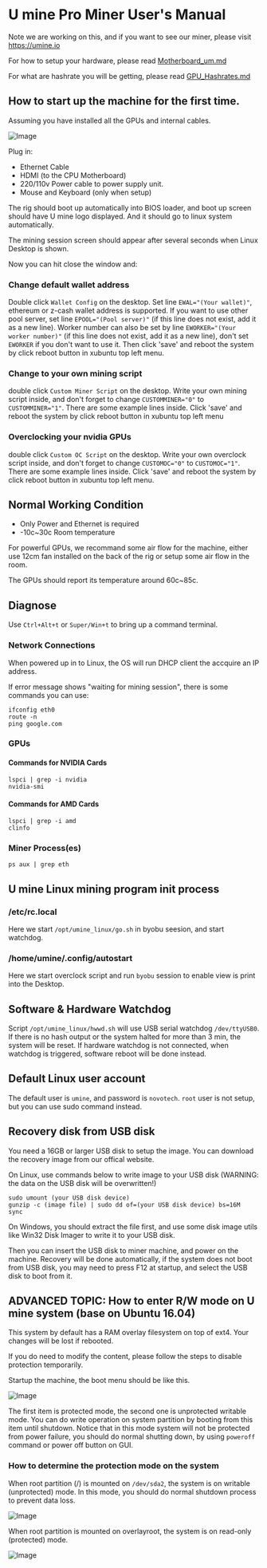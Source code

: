 # U mine Pro Miner User's Manual

Note we are working on this, and if you want to see our miner, please visit https://umine.io

For how to setup your hardware, please read [Motherboard_um.md](Motherboard_um.md)

For what are hashrate you will be getting, please read [GPU_Hashrates.md](GPU_Hashrates.md)

## How to start up the machine for the first time.
Assuming you have installed all the GPUs and internal cables.

![Image](images/umine_evga10cards.jpeg)

Plug in:

* Ethernet Cable
* HDMI (to the CPU Motherboard)
* 220/110v Power cable to power supply unit.
* Mouse and Keyboard (only when setup)

The rig should boot up automatically into BIOS loader, and boot up screen should have U mine logo displayed. And it should 
go to linux system automatically.

The mining session screen should appear after several seconds when Linux Desktop is shown. 

Now you can hit close the window and:

### Change default wallet address
Double click `Wallet Config` on the desktop. Set line `EWAL="(Your wallet)"`, ethereum or z-cash wallet address is supported. If you want to use other pool server, set line `EPOOL="(Pool server)"` (if this line does not exist, add it as a new line). Worker number can also be set by line `EWORKER="(Your worker number)"` (if this line does not exist, add it as a new line), don't set `EWORKER` if you don't want to use it. Then click 'save' and reboot the system by click reboot button in xubuntu top left menu.

### Change to your own mining script
double click `Custom Miner Script` on the desktop. Write your own mining script inside, and don't forget to change `CUSTOMMINER="0"` to `CUSTOMMINER="1"`. There are some example lines inside. Click 'save' and reboot the system by click reboot button in xubuntu top left menu

### Overclocking your nvidia GPUs
double click `Custom OC Script` on the desktop. Write your own overclock script inside, and don't forget to change `CUSTOMOC="0"` to `CUSTOMOC="1"`. There are some example lines inside. Click 'save' and reboot the system by click reboot button in xubuntu top left menu.

## Normal Working Condition
* Only Power and Ethernet is required
* -10c~30c Room temperature

For powerful GPUs, we recommand some air flow for the machine, either use 12cm fan installed on the back of the rig or setup some air flow in the room.

The GPUs should report its temperature around 60c~85c.

## Diagnose
Use `Ctrl+Alt+t` or `Super/Win+t` to bring up a command terminal.

### Network Connections
When powered up in to Linux, the OS will run DHCP client the accquire an IP address.

If error message shows "waiting for mining session", there is some commands you can use:
```
ifconfig eth0
route -n
ping google.com
```

### GPUs

#### Commands for NVIDIA Cards
```
lspci | grep -i nvidia
nvidia-smi
```
#### Commands for AMD Cards
```
lspci | grep -i amd
clinfo
```

### Miner Process(es)
```
ps aux | grep eth
```

## U mine Linux mining program init process

### /etc/rc.local
Here we start `/opt/umine_linux/go.sh` in byobu seesion, and start watchdog.

### /home/umine/.config/autostart
Here we start overclock script and run `byobu` session to enable view is print into the Desktop.

## Software & Hardware Watchdog
Script `/opt/umine_linux/hwwd.sh` will use USB serial watchdog `/dev/ttyUSB0`. If there is no hash output or the system halted for more than 3 min, the system will be reset. If hardware watchdog is not connected, when watchdog is triggered, software reboot will be done instead.

## Default Linux user account
The default user is `umine`, and password is `novotech`. `root` user is not setup, but you can use sudo command instead.

## Recovery disk from USB disk
You need a 16GB or larger USB disk to setup the image. You can download the recovery image from our offical website.

On Linux, use commands below to write image to your USB disk (WARNING: the data on the USB disk will be overwritten!)
```
sudo umount (your USB disk device)
gunzip -c (image file) | sudo dd of=(your USB disk device) bs=16M
sync
```

On Windows, you should extract the file first, and use some disk image utils like Win32 Disk Imager to write it to your USB disk.

Then you can insert the USB disk to miner machine, and power on the machine. Recovery will be done automatically, if the system does not boot from USB disk, you may need to press F12 at startup, and select the USB disk to boot from it.

## ADVANCED TOPIC: How to enter R/W mode on U mine system (base on Ubuntu 16.04)

This system by default has a RAM overlay filesystem on top of ext4. Your changes will be lost if rebooted. 

If you do need to modify the content, please follow the steps to disable protection temporarily.

Startup the machine, the boot menu should be like this.

![Image](images/syspro1.jpg)

The first item is protected mode, the second one is unprotected writable mode. You can do write operation on system partition by booting from this item until shutdown. Notice that in this mode system will not be protected from power failure, you should do normal shutting down, by using `poweroff` command or power off button on GUI.

### How to determine the protection mode on the system

When root partition (/) is mounted on `/dev/sda2`, the system is on writable (unprotected) mode. In this mode, you should do normal shutdown process to prevent data loss.

![Image](images/syspro2.jpg)

When root partition is mounted on overlayroot, the system is on read-only (protected) mode.

![Image](images/syspro3.jpg)
